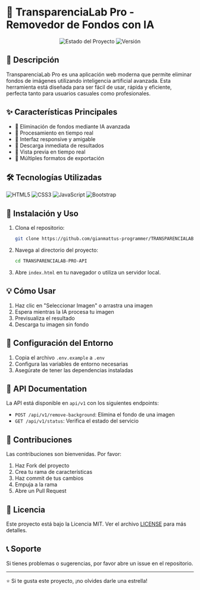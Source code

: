# 🎨 TransparenciaLab Pro - Removedor de Fondos con IA

<div align="center">
  <img src="https://img.shields.io/badge/Estado-En%20Desarrollo-success" alt="Estado del Proyecto" />
  <img src="https://img.shields.io/badge/Versión-1.0.0-blue" alt="Versión" />
</div>

## 📝 Descripción

TransparenciaLab Pro es una aplicación web moderna que permite eliminar fondos de imágenes utilizando inteligencia artificial avanzada. Esta herramienta está diseñada para ser fácil de usar, rápida y eficiente, perfecta tanto para usuarios casuales como profesionales.

## ✨ Características Principales

- 🤖 Eliminación de fondos mediante IA avanzada
- 💫 Procesamiento en tiempo real
- 📱 Interfaz responsive y amigable
- 💾 Descarga inmediata de resultados
- 🔄 Vista previa en tiempo real
- 🎨 Múltiples formatos de exportación

## 🛠️ Tecnologías Utilizadas

![HTML5](https://img.shields.io/badge/HTML5-E34F26?style=for-the-badge&logo=html5&logoColor=white)
![CSS3](https://img.shields.io/badge/CSS3-1572B6?style=for-the-badge&logo=css3&logoColor=white)
![JavaScript](https://img.shields.io/badge/JavaScript-F7DF1E?style=for-the-badge&logo=javascript&logoColor=black)
![Bootstrap](https://img.shields.io/badge/Bootstrap-563D7C?style=for-the-badge&logo=bootstrap&logoColor=white)

## 🚀 Instalación y Uso

1. Clona el repositorio:
   ```bash
   git clone https://github.com/gianmattus-programmer/TRANSPARENCIALAB-PRO-API.git
   ```

2. Navega al directorio del proyecto:
   ```bash
   cd TRANSPARENCIALAB-PRO-API
   ```

3. Abre `index.html` en tu navegador o utiliza un servidor local.

## 💡 Cómo Usar

1. Haz clic en "Seleccionar Imagen" o arrastra una imagen
2. Espera mientras la IA procesa tu imagen
3. Previsualiza el resultado
4. Descarga tu imagen sin fondo

## 🔧 Configuración del Entorno

1. Copia el archivo `.env.example` a `.env`
2. Configura las variables de entorno necesarias
3. Asegúrate de tener las dependencias instaladas

## 📄 API Documentation

La API está disponible en `api/v1` con los siguientes endpoints:

- `POST /api/v1/remove-background`: Elimina el fondo de una imagen
- `GET /api/v1/status`: Verifica el estado del servicio

## 🤝 Contribuciones

Las contribuciones son bienvenidas. Por favor:

1. Haz Fork del proyecto
2. Crea tu rama de características
3. Haz commit de tus cambios
4. Empuja a la rama
5. Abre un Pull Request

## 📝 Licencia

Este proyecto está bajo la Licencia MIT. Ver el archivo [LICENSE](LICENSE) para más detalles.

## 📞 Soporte

Si tienes problemas o sugerencias, por favor abre un issue en el repositorio.

---

⭐️ Si te gusta este proyecto, ¡no olvides darle una estrella!